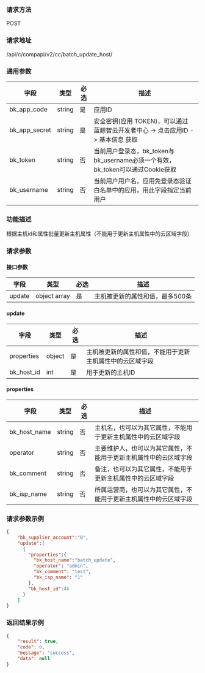 
### 请求方法

POST


### 请求地址

/api/c/compapi/v2/cc/batch_update_host/


### 通用参数

| 字段 | 类型 | 必选 |  描述 |
|-----------|------------|--------|------------|
| bk_app_code  |  string    | 是 | 应用ID     |
| bk_app_secret|  string    | 是 | 安全密钥(应用 TOKEN)，可以通过 蓝鲸智云开发者中心 -> 点击应用ID -> 基本信息 获取 |
| bk_token     |  string    | 否 | 当前用户登录态，bk_token与bk_username必须一个有效，bk_token可以通过Cookie获取 |
| bk_username  |  string    | 否 | 当前用户用户名，应用免登录态验证白名单中的应用，用此字段指定当前用户 |


### 功能描述

根据主机id和属性批量更新主机属性（不能用于更新主机属性中的云区域字段）

### 请求参数



#### 接口参数

| 字段                |  类型         | 必选   |  描述                           |
|---------------------|--------------|--------|---------------------------------|
| update              | object array | 是     | 主机被更新的属性和值，最多500条   |

#### update
| 字段        | 类型    | 必选   | 描述                                                |
|-------------|--------|--------|----------------------------------------------------|
| properties  | object | 是     | 主机被更新的属性和值，不能用于更新主机属性中的云区域字段 |
| bk_host_id  | int    | 是     | 用于更新的主机ID                                     |

#### properties
| 字段         | 类型   | 必选   | 描述                                                      |
|--------------|--------|-------|-----------------------------------------------------------|
| bk_host_name | string | 否    | 主机名，也可以为其它属性，不能用于更新主机属性中的云区域字段    |
| operator     | string | 否    | 主要维护人，也可以为其它属性，不能用于更新主机属性中的云区域字段 |
| bk_comment   | string | 否    | 备注，也可以为其它属性，不能用于更新主机属性中的云区域字段      |
| bk_isp_name  | string | 否    | 所属运营商，也可以为其它属性，不能用于更新主机属性中的云区域字段 |



### 请求参数示例

```json
{
    "bk_supplier_account":"0",
    "update":[
      {
        "properties":{
          "bk_host_name":"batch_update",
          "operator": "admin",
          "bk_comment": "test",
          "bk_isp_name": "1"
        },
        "bk_host_id":46
      }
    ]
}
```


### 返回结果示例

```json
{
    "result": true,
    "code": 0,
    "message": "success",
    "data": null
}
```